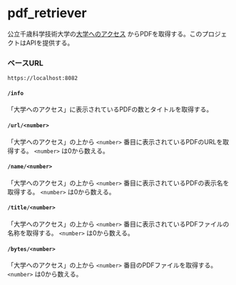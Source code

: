 # pdf_retriever

公立千歳科学技術大学の[大学へのアクセス](https://www.chitose.ac.jp/info/access) からPDFを取得する。このプロジェクトはAPIを提供する。

### ベースURL

```
https://localhost:8082
```

#### `/info`
「大学へのアクセス」に表示されているPDFの数とタイトルを取得する。


#### `/url/<number>`
「大学へのアクセス」の上から `<number>` 番目に表示されているPDFのURLを取得する。 `<number>` は0から数える。


#### `/name/<number>`
「大学へのアクセス」の上から `<number>` 番目に表示されているPDFの表示名を取得する。 `<number>` は0から数える。


#### `/title/<number>`
「大学へのアクセス」の上から `<number>` 番目に表示されているPDFファイルの名称を取得する。 `<number>` は0から数える。


#### `/bytes/<number>`
「大学へのアクセス」の上から `<number>` 番目のPDFファイルを取得する。 `<number>` は0から数える。